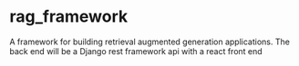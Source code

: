 # rag_framework
A framework for building retrieval augmented generation applications. The back end will be a Django rest framework api with a react front end
